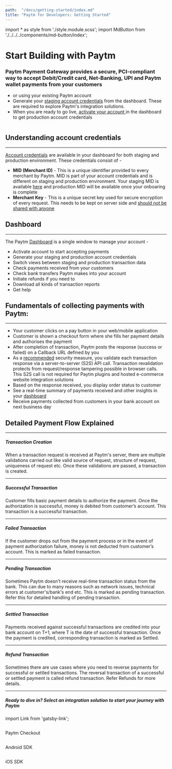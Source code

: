 ```yaml
---
path:  "/docs/getting-started/index.md"
title: "Paytm for Developers: Getting Started"
---
```



import * as style from './style.module.scss';
import MdButton from './../../../components/md-button/index';


<div className={`${style.grid} ${style.justifyBetween}`}>
    <div className={`${style.headLeft}`}><h1>Start Building with Paytm</h1><h3>Paytm Payment Gateway provides a secure, PCI-compliant way to accept Debit/Credit card, Net-Banking, UPI and Paytm wallet payments from your customers</h3><ul><li><MdButton text={`Create account`}></MdButton> or <MdButton text={`login`}></MdButton> using your existing Paytm account</li><li>Generate your <a href='https://dashboard.paytm.com/next/apikeys' target="_blank">staging account credentials</a> from the dashboard. These are required 
 to explore Paytm's integration solutions.</li><li>When you are ready to go live, <a href='https://dashboard.paytm.com/next/activate' target="_blank">activate your account </a>in the dashboard to get production account credentials</li></ul></div>
    <div className={`${style.headRight}`}><img src='./../../assets/img-start-building-with-paytm.svg' alt='' /></div>
</div>


## Understanding account credentials
---

<a href="https://dashboard.paytm.com/next/apikeys" target="_blank">Account credentials</a> are available in your dashboard for both staging and production environment. These credentials consist of -

* **MID (Merchant ID)** - This is a unique identifier provided to every merchant by Paytm. MID is part of your account credentials and is different on staging and production environment. Your staging MID is available <a href="https://dashboard.paytm.com/next/apikeys" target="_blank">here</a> and production MID will be available once your onboaring is complete 
* **Merchant Key** - This is a unique secret key used for secure encryption of every request. This needs to be kept on server side and <u>should not be shared with anyone</u>


## Dashboard 
--- 

The Paytm <a href="https://dashboard.paytm.com/next" target="_blank">Dashboard</a> is a single window to manage your account -


* Activate account to start accepting payments
* Generate your staging and production account credentials
* Switch views between staging and production transaction data
* Check payments received from your customers
* Check bank transfers Paytm makes into your account
* Initiate refunds if you need to
* Download all kinds of transaction reports
* Get help 
  

## Fundamentals of collecting payments with Paytm:
---

* Your customer clicks on a pay button in your web/mobile application
* Customer is shown a checkout form where she fills her payment details and authorises the payment
* After completion of transaction, Paytm posts the response (success or failed) on a Callback URL defined by you
* As a <u>recommended</u> security measure, you validate each transaction response via a server-to-server (S2S) API call. Transaction revalidation protects from request/response tampering possible in browser calls. This S2S call is not required for Paytm plugins and hosted e-commerce website integration solutions
* Based on the response received, you display order status to customer
* See a real-time summary of payments received and other insights in your <a href="https://dashboard.paytm.com/next" target="_blank">dashboard</a>
* Receive payments collected from customers in your bank account on next business day



## Detailed Payment Flow Explained
---

##### Transaction Creation 

When a transaction request is received at Paytm's server, there are multiple validations carried out like valid source of request, structure of request, uniqueness of request etc. Once these validations are passed, a transaction is created.

---

##### Successful Transaction 

 Customer fills basic payment details to authorize the payment. Once the authorization is successful, money is debited from customer’s account. This transaction is a successful transaction.

---

##### Failed Transaction 

If the customer drops out from the payment process or in the event of payment authorization failure, money is not deducted from customer’s account. This is marked as failed transaction.

---

##### Pending Transaction

Sometimes Paytm doesn't receive real-time transaction status from the bank. This can due to many reasons such as network issues, technical errors at customer's/bank's end etc. This is marked as pending transaction. Refer     <Link to="/docs/late-notification">this</Link> for detailed handling of pending transaction.

---

##### Settled Transaction 

Payments received against successful transactions are credited into your bank account on T+1, where T is the date of successful transaction. Once the payment is credited, corresponding transaction is marked as Settled.

---

##### Refund Transaction 

Sometimes there are use cases where you need to reverse payments for successful or settled transactions. The reversal transaction of a successful or settled payment is called refund transaction. Refer <Link to="/docs/refund-management">Refunds</Link> for more details.


---

##### Ready to dive in? Select an integration solution to start your journey with Paytm 

import Link from 'gatsby-link';

<div className='sdk-area grid-inline'>
    <Link to="/docs/v1/payment-gateway">
        <div className='grid vertical justify-center'>
        <img src='./../../assets/ic-business-web-api-black.svg' alt='' />
        <p>Paytm Checkout</p>
        </div>
    </Link>
    <Link to="/docs/v1/android-sdk">
        <div className='grid vertical justify-center'>
        <img src='./../../assets/art-android.png' alt='' />
        <p>Android SDK</p>
        </div>
    </Link>
    <Link to="/docs/v1/ios-sdk">
        <div className='grid vertical justify-center'>
        <img src='./../../assets/ic-business-web-ios-black.svg' alt='' />
        <p>iOS SDK</p>
        </div>
    </Link>
</div>
<br/>
<br/>
<br/>


